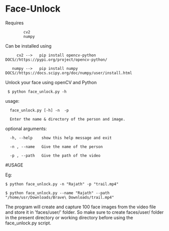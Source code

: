 # Face-Unlock
Requires 
             
            cv2
            numpy
            
Can be installed using
          
         cv2 -->   pip install opencv-python  DOCS//https://pypi.org/project/opencv-python/  
         
       numpy -->   pip install numpy          DOCS//https://docs.scipy.org/doc/numpy/user/install.html


Unlock your face using openCV and Python 

     $ python face_unlock.py -h

usage: 
       
      face_unlock.py [-h] -n  -p

      Enter the name & directory of the person and image.

optional arguments:

      -h, --help    show this help message and exit
  
      -n , --name   Give the name of the person
 
      -p , --path   Give the path of the video

#USAGE

Eg: 
    
    $ python face_unlock.py -n "Rajath" -p "trail.mp4"
   
    $ python face_unlock.py --name "Rajath" --path "/home/usr/Downloads/Brave\ Downloads/trail.mp4"
   
The program will create and capture 100 face images from the video file and store it in 'faces/user/' folder. So make sure to create faces/user/ folder in the present directory or working directory before using the face_unlock.py script.



